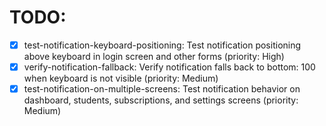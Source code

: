 # TODO:

- [x] test-notification-keyboard-positioning: Test notification positioning above keyboard in login screen and other forms (priority: High)
- [x] verify-notification-fallback: Verify notification falls back to bottom: 100 when keyboard is not visible (priority: Medium)
- [x] test-notification-on-multiple-screens: Test notification behavior on dashboard, students, subscriptions, and settings screens (priority: Medium)
